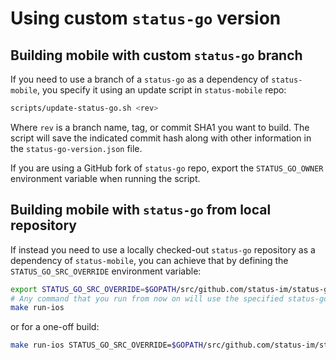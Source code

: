 # Using custom `status-go` version

## Building mobile with custom `status-go` branch
If you need to use a branch of a `status-go` as a dependency of `status-mobile`, you specify it using an update script in `status-mobile` repo:
```bash
scripts/update-status-go.sh <rev>
```

Where `rev` is a branch name, tag, or commit SHA1 you want to build. The script will save the indicated commit hash along with other information in the `status-go-version.json` file.

If you are using a GitHub fork of `status-go` repo, export the `STATUS_GO_OWNER` environment variable when running the script.

## Building mobile with `status-go` from local repository
If instead you need to use a locally checked-out `status-go` repository as a dependency of `status-mobile`, you can achieve that by defining the `STATUS_GO_SRC_OVERRIDE`
environment variable:

```bash
export STATUS_GO_SRC_OVERRIDE=$GOPATH/src/github.com/status-im/status-go
# Any command that you run from now on will use the specified status-go location.
make run-ios
```

or for a one-off build:

```bash
make run-ios STATUS_GO_SRC_OVERRIDE=$GOPATH/src/github.com/status-im/status-go
```

